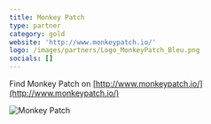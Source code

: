```yaml
---
title: Monkey Patch
type: partner
category: gold
website: 'http://www.monkeypatch.io/'
logo: /images/partners/Logo_MonkeyPatch_Bleu.png
socials: []
---
```


Find Monkey Patch on [http://www.monkeypatch.io/](http://www.monkeypatch.io/)

![Monkey Patch](/images/partners/Logo_MonkeyPatch_Bleu.png)

